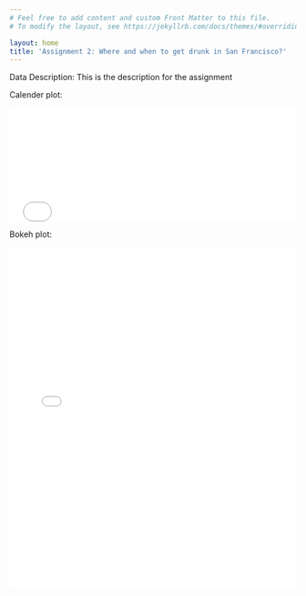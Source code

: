 ```yaml
---
# Feel free to add content and custom Front Matter to this file.
# To modify the layout, see https://jekyllrb.com/docs/themes/#overriding-theme-defaults

layout: home
title: 'Assignment 2: Where and when to get drunk in San Francisco?'
---
```


Data Description:
This is the description for the assignment


Calender plot:
<iframe src="calender_drunkenness_plot.html" width="100%" height="200" frameborder="0"></iframe>

Bokeh plot:
<iframe src="my_bokeh_plot.html" width="100%" height="600" frameborder="0"></iframe>

